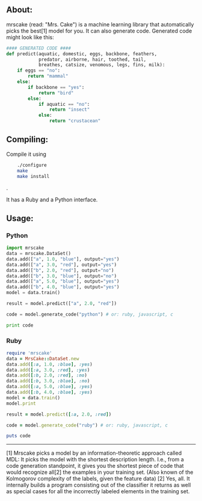 About:
------

mrscake (read: "Mrs. Cake") is a machine learning library that automatically picks the best[1] model for you.
It can also generate code. 
Generated code might look like this:

```python
#### GENERATED CODE ####
def predict(aquatic, domestic, eggs, backbone, feathers, 
            predator, airborne, hair, toothed, tail, 
            breathes, catsize, venomous, legs, fins, milk):
    if eggs == "no":
        return "mammal"
    else:
        if backbone == "yes":
            return "bird"
        else:
            if aquatic == "no":
                return "insect"
            else:
                return "crustacean"
```


Compiling:
----------

Compile it using

```bash
    ./configure
    make
    make install
```
.

It has a Ruby and a Python interface.

Usage:
------

### Python

```python
import mrscake
data = mrscake.DataSet()
data.add(["a", 1.0, "blue"], output="yes")
data.add(["a", 3.0, "red"], output="yes")
data.add(["b", 2.0, "red"], output="no")
data.add(["b", 3.0, "blue"], output="no")
data.add(["a", 5.0, "blue"], output="yes")
data.add(["b", 4.0, "blue"], output="yes")
model = data.train()

result = model.predict(["a", 2.0, "red"])

code = model.generate_code("python") # or: ruby, javascript, c

print code
```

### Ruby

```ruby
require 'mrscake'
data = MrsCake::DataSet.new
data.add([:a, 1.0, :blue], :yes)
data.add([:a, 3.0, :red], :yes)
data.add([:b, 2.0, :red], :no)
data.add([:b, 3.0, :blue], :no)
data.add([:a, 5.0, :blue], :yes)
data.add([:b, 4.0, :blue], :yes)
model = data.train()
model.print

result = model.predict([:a, 2.0, :red])

code = model.generate_code("ruby") # or: ruby, javascript, c

puts code
```

<hr>

[1] Mrscake picks a model by an information-theoretic approach called MDL: It picks the model with the shortest description length. I.e., from a code generation standpoint, it gives you the shortest piece of code that would recognize all[2] the examples in your training set. (Also known of the Kolmogorov complexity of the labels, given the feature data)
[2] Yes, all. It internally builds a program consisting out of the classifier it returns as well as special cases for all the incorrectly labeled elements in the training set.

